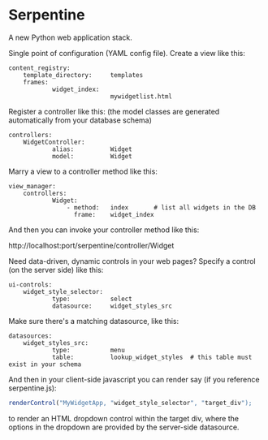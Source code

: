 Serpentine
==========

A new Python web application stack.


Single point of configuration (YAML config file). Create a view like this:

````
content_registry:
    template_directory:     templates
    frames:
            widget_index:
                            mywidgetlist.html
````

Register a controller like this:
(the model classes are generated automatically from your database schema)

````
controllers:
    WidgetController:       
            alias:          Widget
            model:          Widget
````

Marry a view to a controller method like this:

````
view_manager:
    controllers:
            Widget:
                - method:   index       # list all widgets in the DB
                  frame:    widget_index
````

And then you can invoke your controller method like this:


http://localhost:port/serpentine/controller/Widget


Need data-driven, dynamic controls in your web pages?
Specify a control (on the server side) like this:

````
ui-controls:
    widget_style_selector:
            type:           select
            datasource:     widget_styles_src
````

Make sure there's a matching datasource, like this:

````
datasources:
    widget_styles_src:
            type:           menu
            table:          lookup_widget_styles  # this table must exist in your schema
````

And then in your client-side javascript you can render say
(if you reference serpentine.js):

````javascript
renderControl("MyWidgetApp, "widget_style_selector", "target_div");
````

to render an HTML dropdown control within the target div, where the options in the dropdown
are provided by the server-side datasource.





















